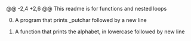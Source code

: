 @@ -2,4 +2,6 @@ This readme is for functions and nested loops

0. A program that prints _putchar followed by a new line

1. A function that prints the alphabet, in lowercase followed by new line
